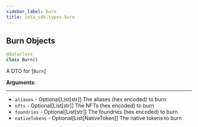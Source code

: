 ```yaml
---
sidebar_label: burn
title: iota_sdk.types.burn
---
```


## Burn Objects

```python
@dataclass
class Burn()
```

A DTO for [`Burn`]

**Arguments**:

  -----------
- `aliases` - Optional[List[str]]
  The aliases (hex encoded) to burn
- `nfts` - Optional[List[str]]
  The NFTs (hex encoded) to burn
- `foundries` - Optional[List[str]]
  The foundries (hex encoded) to burn
- `nativeTokens` - Optional[List[NativeToken]]
  The native tokens to burn

